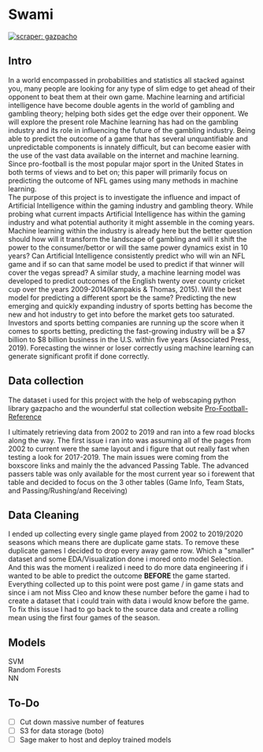 # Swami
[![scraper: gazpacho](https://img.shields.io/badge/scraper-gazpacho-C6422C)](https://github.com/maxhumber/gazpacho)
## Intro
In a world encompassed in probabilities and statistics all stacked against you, many people are looking for any type of slim edge to get ahead of their opponent to beat them at their own game. Machine learning and artificial intelligence have become double agents in the world of gambling and gambling theory; helping both sides get the edge over their opponent. We will explore the present role Machine learning has had on the gambling industry and its role in influencing the future of the gambling industry.
Being able to predict the outcome of a game that has several unquantifiable and unpredictable components is innately difficult, but can become easier with the use of the vast data available on the internet and machine learning. Since pro-football is the most popular major sport in the United States in both terms of views and to bet on; this paper will primarily focus on predicting the outcome of NFL games using many methods in machine learning.  
The purpose of this project is to investigate the influence and impact of Artificial Intelligence within the gaming industry and gambling theory. While probing what current impacts Artificial Intelligence has within the gaming industry and what potential authority it might assemble in the coming years. Machine learning within the industry is already here but the better question should how will it transform the landscape of gambling and will it shift the power to the consumer/bettor or will the same power dynamics exist in 10 years?
Can Artificial Intelligence consistently predict who will win an NFL game and if so can that same model be used to predict if that winner will cover the vegas spread? A similar study, a machine learning model was developed to predict outcomes of the English twenty over county cricket cup over the years 2009-2014(Kampakis & Thomas, 2015). Will the best model for predicting a different sport be the same?
Predicting the new emerging and quickly expanding industry of sports betting has become the new and hot industry to get into before the market gets too saturated. Investors and sports betting companies are running up the score when it comes to sports betting, predicting the fast-growing industry will be a $7 billion to $8 billion business in the U.S. within five years (Associated Press, 2019).  Forecasting the winner or loser correctly using machine learning can generate significant profit if done correctly.

## Data collection
The dataset i used for this project with the help of webscaping python library gazpacho and the wounderful stat collection website [Pro-Football-Reference](https://www.pro-football-reference.com/)

I ultimately retrieving data from 2002 to 2019 and ran into a few road blocks along the way. The first issue i ran into was assuming all of the pages from 2002 to current were the same layout and i figure that out really fast when testing a look for 2017-2019. The main issues were coming from the boxscore links and mainly the the advanced Passing Table. The advanced passers table was only available for the most current year so i forewent that table and decided to focus on the 3 other tables (Game Info, Team Stats, and Passing/Rushing/and Receiving)


## Data Cleaning

I ended up collecting every single game played from 2002 to 2019/2020 seasons which means there are duplicate game stats. To remove these duplicate games I decided to drop every away game row. Which a "smaller" dataset and some EDA/Visualization done i mored onto model Selection. And this was the moment i realized i need to do more data engineering if i wanted to be able to predict the outcome **BEFORE** the game started. Everything collected up to this point were post game / in game stats and since i am not Miss Cleo and know these number before the game i had to create a dataset that i could train with data i would know before the game. To fix this issue I had to go back to the source data and create a rolling mean using the first four games of the season.

## Models

SVM <br>
Random Forests <br>
NN


## To-Do
- [ ] Cut down massive number of features
- [ ] S3 for data storage (boto)
- [ ] Sage maker to host and deploy trained models
